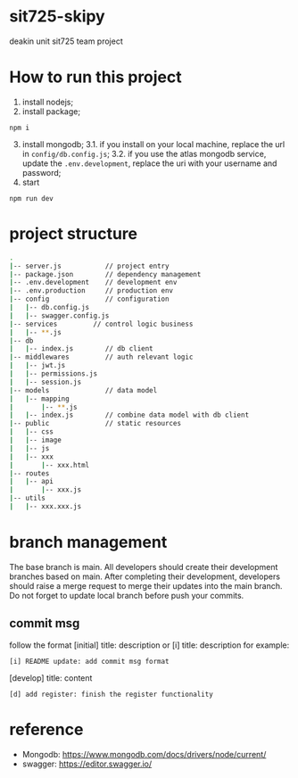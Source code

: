# sit725-skipy

deakin unit sit725 team project

# How to run this project

1. install nodejs;
2. install package;

```
npm i
```

3. install mongodb;
   3.1. if you install on your local machine, replace the url in `config/db.config.js`;
   3.2. if you use the atlas mongodb service, update the `.env.development`, replace the uri with your username and password;
4. start

```
npm run dev
```

# project structure

```sh
.
|-- server.js           // project entry
|-- package.json        // dependency management
|-- .env.development    // development env
|-- .env.production     // production env
|-- config              // configuration
|   |-- db.config.js
|   |-- swagger.config.js
|-- services         // control logic business
|   |-- **.js
|-- db
|   |-- index.js        // db client
|-- middlewares         // auth relevant logic
|   |-- jwt.js
|   |-- permissions.js
|   |-- session.js
|-- models              // data model
|   |-- mapping
|       |-- **.js
|   |-- index.js        // combine data model with db client
|-- public              // static resources
|   |-- css
|   |-- image
|   |-- js
|   |-- xxx
|       |-- xxx.html
|-- routes
|   |-- api
|       |-- xxx.js
|-- utils
|   |-- xxx.xxx.js
```

# branch management

The base branch is main. All developers should create their development branches based on main. After completing their development, developers should raise a merge request to merge their updates into the main branch. Do not forget to update local branch before push your commits.

## commit msg

follow the format
[initial] title: description or [i] title: description
for example:

```
[i] README update: add commit msg format
```

[develop] title: content

```
[d] add register: finish the register functionality
```

# reference

- Mongodb: https://www.mongodb.com/docs/drivers/node/current/
- swagger: https://editor.swagger.io/
